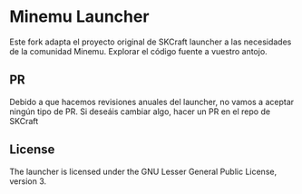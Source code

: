 Minemu Launcher
================

Este fork adapta el proyecto original de SKCraft launcher a las necesidades de la comunidad Minemu. Explorar el código fuente a vuestro antojo.


## PR

Debido a que hacemos revisiones anuales del launcher, no vamos a aceptar ningún tipo de PR. Si deseáis cambiar algo, hacer un PR en el repo de SKCraft

## License

The launcher is licensed under the GNU Lesser General Public License, version 3.
